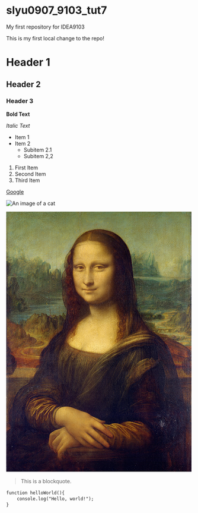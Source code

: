 # slyu0907_9103_tut7
My first repository for IDEA9103

This is my first local change to the repo!

# Header 1
## Header 2
### Header 3

**Bold Text** 

*Italic Text*

- Item 1
- Item 2
  - Subitem 2.1
  - Subitem 2,2

1. First Item
2. Second Item
3. Third Item

[Google](https://www.google.com)

![An image of a cat](https://placekitten.com/200/300)

![An image of the Mona Lisa](readmeImages/Mona_Lisa_by_Leonardo_da_Vinci_500_x_700.jpg)

> This is a blockquote.
```
function helloWorld(){
    console.log("Hello, world!");
}
```
